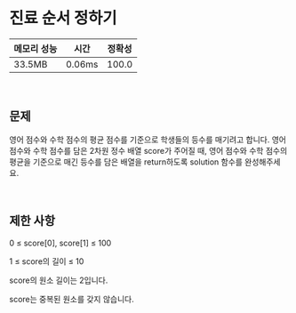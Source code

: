 # 진료 순서 정하기

| 메모리 성능 | 시간 | 정확성 |
| ---- | ---- | ---- |
| 33.5MB | 0.06ms | 100.0 |

<br />

## 문제

영어 점수와 수학 점수의 평균 점수를 기준으로 학생들의 등수를 매기려고 합니다. 영어 점수와 수학 점수를 담은 2차원 정수 배열 score가 주어질 때, 영어 점수와 수학 점수의 평균을 기준으로 매긴 등수를 담은 배열을 return하도록 solution 함수를 완성해주세요.

<br />

## 제한 사항
0 ≤ score[0], score[1] ≤ 100

1 ≤ score의 길이 ≤ 10

score의 원소 길이는 2입니다.

score는 중복된 원소를 갖지 않습니다.
